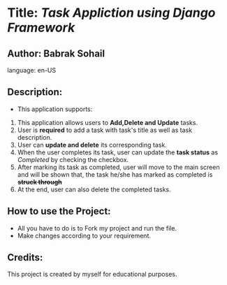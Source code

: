 # Title: ***Task Appliction using Django Framework***

## **Author**: Babrak Sohail  
language: en-US
## Description:  
* This application supports:
1. This application allows users to **Add,Delete and Update** tasks.
2. User is **required** to add a task with task's title as well as task description.
3. User can **update and delete** its corresponding task.
4. When the user completes its task, user can update the **task status** as *Completed* by checking the checkbox.
5. After marking its task as completed, user will move to the main screen and will be shown that, the task he/she has marked as completed is **~~struck through~~**
6. At the end, user can also delete the completed tasks.
## How to use the Project:  
* All you have to do is to Fork my project and run the file.
* Make changes according to your requirement.

## Credits:  
This project is created by myself for educational purposes.
  
